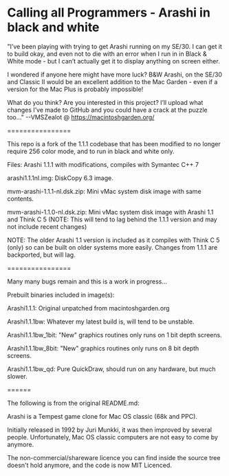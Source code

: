 Calling all Programmers - Arashi in black and white
======

"I’ve been playing with trying to get Arashi running on my SE/30. I can get it to build okay, and even not to die with an error when I run in in Black & White mode - but I can’t actually get it to display anything on screen either.

I wondered if anyone here might have more luck? B&W Arashi, on the SE/30 and Classic II would be an excellent addition to the Mac Garden - even if a version for the Mac Plus is probably impossible!

What do you think? Are you interested in this project? I’ll upload what changes I’ve made to GitHub and you could have a crack at the puzzle too…"
--VMSZealot @ https://macintoshgarden.org/

================

This repo is a fork of the 1.1.1 codebase that has been modified to no longer require 256 color mode, and to run in black and white only.


Files: Arashi 1.1.1 with modifications, compiles with Symantec C++ 7

arashi1.1.1nl.img: DiskCopy 6.3 image.

mvm-arashi-1.1.1-nl.dsk.zip: Mini vMac system disk image with same contents.

mvm-arashi-1.1.0-nl.dsk.zip: Mini vMac system disk image with Arashi 1.1 and Think C 5
(NOTE: This will tend to lag behind the 1.1.1 version and may not include recent changes)


NOTE: The older Arashi 1.1 version is included as it compiles with Think C 5 (only) so can be built on older systems more easily.  Changes from 1.1.1 are backported, but will lag.

================

Many many bugs remain and this is a work in progress...

Prebuilt binaries included in image(s):

Arashi1.1.1: Original unpatched from macintoshgarden.org

Arashi1.1.1bw: Whatever my latest build is, will tend to be unstable.

Arashi1.1.1bw_1bit: "New" graphics routines only runs on 1 bit depth screens.

Arashi1.1.1bw_8bit: "New" graphics routines only runs on 8 bit depth screens.

Arashi1.1.1bw_qd: Pure QuickDraw, should run on any hardware, but much slower.

======

The following is from the original README.md:

Arashi is a Tempest game clone for Mac OS classic (68k and PPC).

Initially released in 1992 by Juri Munkki, it was then improved by several people.
Unfortunately, Mac OS classic computers are not easy to come by anymore.

The non-commercial/shareware licence you can find inside the source tree doesn't hold anymore, and
the code is now MIT Licenced.
